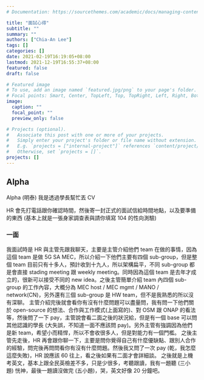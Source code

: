 ```yaml
---
# Documentation: https://sourcethemes.com/academic/docs/managing-content/

title: "面試心得"
subtitle: ""
summary: ""
authors: ["Chia-An Lee"]
tags: []
categories: []
date: 2021-02-19T16:19:05+08:00
lastmod: 2021-12-19T16:55:37+08:00
featured: false
draft: false

# Featured image
# To use, add an image named `featured.jpg/png` to your page's folder.
# Focal points: Smart, Center, TopLeft, Top, TopRight, Left, Right, BottomLeft, Bottom, BottomRight.
image:
  caption: ""
  focal_point: ""
  preview_only: false

# Projects (optional).
#   Associate this post with one or more of your projects.
#   Simply enter your project's folder or file name without extension.
#   E.g. `projects = ["internal-project"]` references `content/project/deep-learning/index.md`.
#   Otherwise, set `projects = []`.
projects: []
---
```


## Alpha

Alpha (明泰) 我是透過學長幫忙丟 CV

HR 會先打電話跟你確認時間，然後寄一封正式的面試信給時間地點，以及要準備的東西 (基本上就是一張身家調查表與請你填寫 104 的性向測驗)

### 一面

我面試時是 HR 與主管先跟我聊天，主要是主管介紹他們 team 在做的事情，因為這個 team 是做 5G SA MEC，所以介紹一下他們主要有四個 sub-group，但是整個 team 目前只有十多人，預計收到十九人，所以架構扁平，不同 sub-group 都是會直接 stading meeting 跟 weekly meeting。同時因為這個 team 是去年才成立的，很新可以接受不同的 new idea。之後主管簡單介紹 team 內四個 sub-group 的工作內容，大概分為 MEC host / MEC mgmt / MANO / network(CN)，另外還有三個 sub-group 是 HW team，但不是我熟悉的所以沒有深聊。
主管介紹完後就會看你有沒有什麼問題可以盡量問，我有問一下他們關於 open-source 的想法、合作與工作模式(上面寫的)、對 OSM 跟 ONAP 的看法等，然後問了一下 pay，主管說會看二面之後的狀況給，但是有一個 base 可以問其他認識的學長 (大失誤，不知道一面不應該問 pay)。另外主管有強調因為他們是新 team，希望小而精悍，所以不會收很多人，但是對能力有一個門檻。
之後主管先走後，HR 再會跟你聊一下，主要是問你覺得自己有什麼優缺點、跟別人合作的經驗，問完後再問問看你有沒有什麼問題。然後我又問了一次 pay (乾，我怎麼這麼失敗)，HR 說應該 60 往上，看之後如果有二面才會詳細談。
之後就是上機考英文，基本上跟全民英檢差不多，只是少很多，考聽跟讀，我有一題聽 (三小題) 恍神，最後一題讀沒做完 (五小題)，哭，英文好像 20 分鐘吧。

